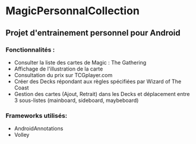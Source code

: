# MagicPersonnalCollection

## Projet d'entrainement personnel pour Android

### Fonctionnalités :
* Consulter la liste des cartes de Magic : The Gathering
* Affichage de l'illustration de la carte
* Consultation du prix sur TCGplayer.com
* Créer des Decks répondant aux règles spécifiées par Wizard of The Coast
* Gestion des cartes (Ajout, Retrait) dans les Decks et déplacement entre 3 sous-listes (mainboard, sideboard, maybeboard)

### Frameworks utilisés:
* AndroidAnnotations
* Volley
